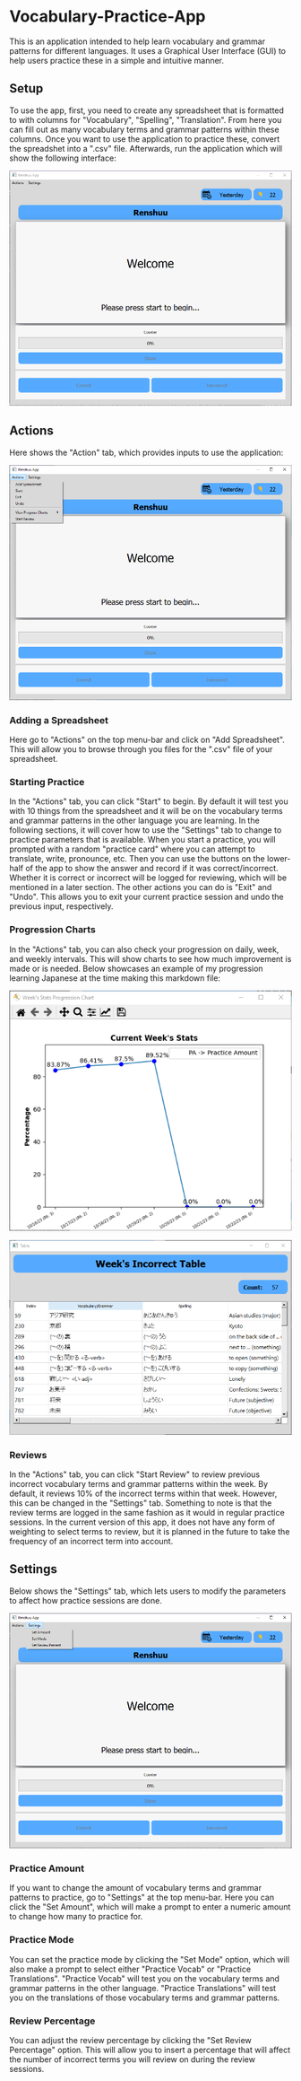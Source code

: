 # Vocabulary-Practice-App

This is an application intended to help learn vocabulary and grammar patterns for different languages. It uses a Graphical User Interface (GUI) to help users practice these in a simple and intuitive manner.

## Setup

To use the app, first, you need to create any spreadsheet that is formatted to with columns for "Vocabulary", "Spelling", "Translation". From here you can fill out as many vocabulary terms and grammar patterns within these columns. Once you want to use the application to practice these, convert the spreadshet into a ".csv" file. Afterwards, run the application which will show the following interface:

![Starting GUI](image.png)

## Actions

Here shows the "Action" tab, which provides inputs to use the application:

![Actions Menu](image-1.png)

### Adding a Spreadsheet
Here go to "Actions" on the top menu-bar and click on "Add Spreadsheet". This will allow you to browse through you files for the ".csv" file of your spreadsheet. 

### Starting Practice
In the "Actions" tab, you can click "Start" to begin. By default it will test you with 10 things from the spreadsheet and it will be on the vocabulary terms and grammar patterns in the other language you are learning. In the following sections, it will cover how to use the "Settings" tab to change to practice parameters that is available. When you start a practice, you will prompted with a random "practice card" where you can attempt to translate, write, pronounce, etc. Then you can use the buttons on the lower-half of the app to show the answer and record if it was correct/incorrect. Whether it is correct or incorrect will be logged for reviewing, which will be mentioned in a later section. The other actions you can do is "Exit" and "Undo". This allows you to exit your current practice session and undo the previous input, respectively.

### Progression Charts
In the "Actions" tab, you can also check your progression on daily, week, and weekly intervals. This will show charts to see how much improvement is made or is needed. Below showcases an example of my progression learning Japanese at the time making this markdown file:

![Progression Chart](image-3.png)

![Incorrect Table](image-4.png)

### Reviews
In the "Actions" tab, you can click "Start Review" to review previous incorrect vocabulary terms and grammar patterns within the week. By default, it reviews 10% of the incorrect terms within that week. However, this can be changed in the "Settings" tab. Something to note is that the review terms are logged in the same fashion as it would in regular practice sessions. In the current version of this app, it does not have any form of weighting to select terms to review, but it is planned in the future to take the frequency of an incorrect term into account.

## Settings

Below shows the "Settings" tab, which lets users to modify the parameters to affect how practice sessions are done.

![Settings Menu](image-2.png)

### Practice Amount
If you want to change the amount of vocabulary terms and grammar patterns to practice, go to "Settings" at the top menu-bar. Here you can click the "Set Amount", which will make a prompt to enter a numeric amount to change how many to practice for. 

### Practice Mode
You can set the practice mode by clicking the "Set Mode" option, which will also make a prompt to select either "Practice Vocab" or "Practice Translations". "Practice Vocab" will test you on the vocabulary terms and grammar patterns in the other language. "Practice Translations" will test you on the translations of those vocabulary terms and grammar patterns.

### Review Percentage
You can adjust the review percentage by clicking the "Set Review Percentage" option. This will allow you to insert a percentage that will affect the number of incorrect terms you will review on during the review sessions.
